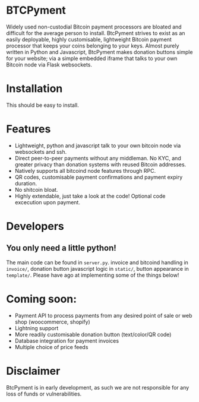 # BTCPyment
Widely used non-custodial Bitcoin payment processors are bloated and difficult for the average person to install. BtcPyment strives to exist as an easily deployable, highly customisable, lightweight Bitcoin payment processor that keeps your coins belonging to your keys. Almost purely written in Python and Javascript, BtcPyment makes donation buttons simple for your website; via a simple embedded iframe that talks to your own Bitcoin node via Flask websockets.

# Installation
This should be easy to install.

# Features
* Lightweight, python and javascript talk to your own bitcoin node via websockets and ssh.
* Direct peer-to-peer payments without any middleman. No KYC, and greater privacy than donation systems with reused Bitcoin addresses.
* Natively supports all bitcoind node features through RPC.
* QR codes, customisable payment confirmations and payment expiry duration.
* No shitcoin bloat.
* Highly extendable, just take a look at the code! Optional code excecution upon payment.

# Developers
## You only need a little python!
The main code can be found in `server.py`. invoice and bitcoind handling in `invoice/`, donation button javascript logic in `static/`, button appearance in `template/`. Please have ago at implementing some of the things below!

# Coming soon:
* Payment API to process payments from any desired point of sale or web shop (woocommerce, shopify)
* Lightning support
* More readily customisable donation button (text/color/QR code)
* Database integration for payment invoices
* Multiple choice of price feeds

# Disclaimer
BtcPyment is in early development, as such we are not responsible for any loss of funds or vulnerabilities.
